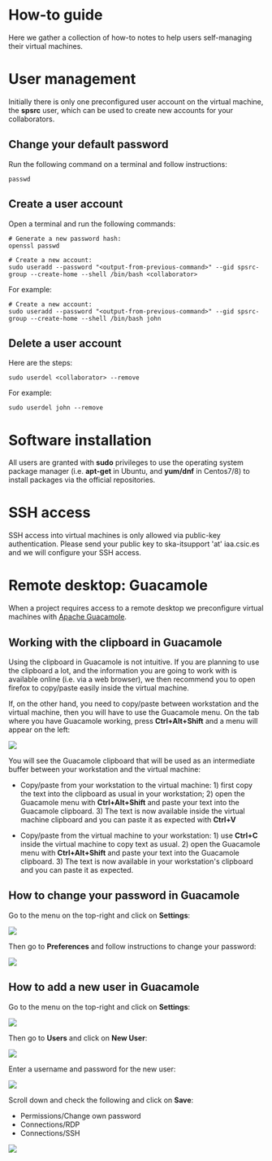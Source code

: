 # How-to guide

Here we gather a collection of how-to notes to help users self-managing their virtual machines.

# User management

Initially there is only one preconfigured user account on the virtual machine, the **spsrc** user,
which can be used to create new accounts for your collaborators.

## Change your default password

Run the following command on a terminal and follow instructions:
```
passwd
```

## Create a user account

Open a terminal and run the following commands:
```
# Generate a new password hash:
openssl passwd

# Create a new account:
sudo useradd --password "<output-from-previous-command>" --gid spsrc-group --create-home --shell /bin/bash <collaborator>
```
For example:
```
# Create a new account:
sudo useradd --password "<output-from-previous-command>" --gid spsrc-group --create-home --shell /bin/bash john
```

## Delete a user account

Here are the steps:
```
sudo userdel <collaborator> --remove
```
For example:
```
sudo userdel john --remove
```

# Software installation

All users are granted with **sudo** privileges to use the operating system package manager
(i.e. **apt-get** in Ubuntu, and **yum/dnf** in Centos7/8) to install packages via the official
repositories. 

# SSH access

SSH access into virtual machines is only allowed via public-key authentication.
Please send your public key to ska-itsupport 'at' iaa.csic.es and we will configure your SSH access.

# Remote desktop: Guacamole

When a project requires access to a remote desktop we preconfigure virtual machines with
[Apache Guacamole](https://guacamole.apache.org).

## Working with the clipboard in Guacamole

Using the clipboard in Guacamole is not intuitive. If you are planning to use the clipboard a lot,
and the information you are going to work with is available online (i.e. via a web browser), we then
recommend you to open firefox to copy/paste easily inside the virtual machine.

If, on the other hand, you need to copy/paste between workstation and the virtual machine, then
you will have to use the Guacamole menu. On the tab where you have Guacamole working, press **Ctrl+Alt+Shift** 
and a menu will appear on the left:

![](images/guac-clipboard.png)

You will see the Guacamole clipboard that will be used as an intermediate buffer between your workstation
and the virtual machine:

* Copy/paste from your workstation to the virtual machine: 1) first copy the text into the clipboard
as usual in your workstation; 2) open the Guacamole menu with **Ctrl+Alt+Shift** and paste your text
into the Guacamole clipboard. 3) The text is now available inside the virtual machine clipboard and
you can paste it as expected with **Ctrl+V**

* Copy/paste from the virtual machine to your workstation: 1) use **Ctrl+C** inside the virtual machine
to copy text as usual. 2) open the Guacamole menu with **Ctrl+Alt+Shift** and paste your text
into the Guacamole clipboard. 3) The text is now available in your workstation's clipboard and you
can paste it as expected.

## How to change your password in Guacamole

Go to the menu on the top-right and click on **Settings**:

![](images/guac-menu-user.png)

Then go to **Preferences** and follow instructions to change your password:

![](images/guac-change-pwd.png)

## How to add a new user in Guacamole

Go to the menu on the top-right and click on **Settings**:

![](images/guac-menu-user.png)

Then go to **Users** and click on **New User**:

![](images/guac-add-user-1.png)

Enter a username and password for the new user:

![](images/guac-add-user-2.png)

Scroll down and check the following and click on **Save**:

* Permissions/Change own password
* Connections/RDP
* Connections/SSH

![](images/guac-add-user-3.png)
